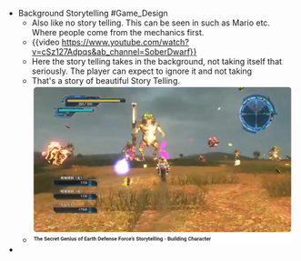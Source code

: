 - Background Storytelling #Game_Design
	- Also like no story telling. This can be seen in such as Mario etc. Where people come from the mechanics first.
	- {{video https://www.youtube.com/watch?v=cSz127Adpqs&ab_channel=SoberDwarf}}
	- Here the story telling takes in the background, not taking itself that seriously. The player can expect to ignore it and not taking
	- That's a story of beautiful Story Telling.
	- ![image.png](../assets/image_1712720013660_0.png)
-
